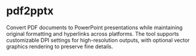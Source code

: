 # pdf2pptx
Convert PDF documents to PowerPoint presentations while maintaining original formatting and hyperlinks across platforms. The tool supports customizable DPI settings for high-resolution outputs, with optional vector graphics rendering to preserve fine details.
